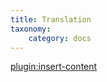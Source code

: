 ```yaml
---
title: Translation
taxonomy:
    category: docs
---
```


[plugin:insert-content](/_partials/translation?relateditemspro|plg_system_zoo_zlelements_relateditemspro)
